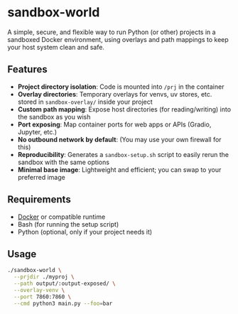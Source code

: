 # sandbox-world

A simple, secure, and flexible way to run Python (or other) projects in a sandboxed Docker environment, using overlays and path mappings to keep your host system clean and safe.

## Features

- **Project directory isolation**: Code is mounted into `/prj` in the container
- **Overlay directories**: Temporary overlays for venvs, uv stores, etc. stored in `sandbox-overlay/` inside your project
- **Custom path mapping**: Expose host directories (for reading/writing) into the sandbox as you wish
- **Port exposing**: Map container ports for web apps or APIs (Gradio, Jupyter, etc.)
- **No outbound network by default**: (You may use your own firewall for this)
- **Reproducibility**: Generates a `sandbox-setup.sh` script to easily rerun the sandbox with the same options
- **Minimal base image**: Lightweight and efficient; you can swap to your preferred image

## Requirements

- [Docker](https://docs.docker.com/get-docker/) or compatible runtime
- Bash (for running the setup script)
- Python (optional, only if your project needs it)

## Usage

```bash
./sandbox-world \
  --prjdir ./myproj \
  --path output/:output-exposed/ \
  --overlay-venv \
  --port 7860:7860 \
  --cmd python3 main.py --foo=bar
